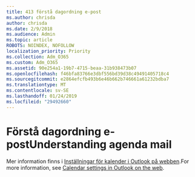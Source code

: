 ```yaml
---
title: 413 förstå dagordning e-post
ms.author: chrisda
author: chrisda
ms.date: 2/9/2018
ms.audience: Admin
ms.topic: article
ROBOTS: NOINDEX, NOFOLLOW
localization_priority: Priority
ms.collection: Adm_O365
ms.custom: Adm_O365
ms.assetid: 90e254a1-19b7-4715-beaa-31b938473b07
ms.openlocfilehash: f46bfa83766e3dbf556bd39d38c49491405718c4
ms.sourcegitcommit: e2864efcfb493b6e46b662b746661a61232bdba7
ms.translationtype: MT
ms.contentlocale: sv-SE
ms.lasthandoff: 01/24/2019
ms.locfileid: "29492660"
---
```

# <a name="understanding-agenda-mail"></a><span data-ttu-id="f3168-102">Förstå dagordning e-post</span><span class="sxs-lookup"><span data-stu-id="f3168-102">Understanding agenda mail</span></span>

<span data-ttu-id="f3168-103">Mer information finns i [Inställningar för kalender i Outlook på webben](https://support.office.com/article/12cba5a4-4f95-4d00-bfc3-b694aa67ac8f.aspx).</span><span class="sxs-lookup"><span data-stu-id="f3168-103">For more information, see [Calendar settings in Outlook on the web](https://support.office.com/article/12cba5a4-4f95-4d00-bfc3-b694aa67ac8f.aspx).</span></span>
  

